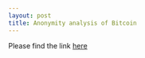 ```yaml
---
layout: post
title: Anonymity analysis of Bitcoin
---
```


Please find the link [here](https://mastanbtc.github.io/anonymity/#/)
